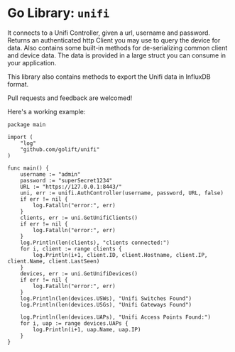 # Go Library: `unifi`

It connects to a Unifi Controller, given a url, username and password. Returns
an authenticated http Client you may use to query the device for data. Also
contains some built-in methods for de-serializing common client and device
data. The data is provided in a large struct you can consume in your application.

This library also contains methods to export the Unifi data in InfluxDB format.

Pull requests and feedback are welcomed!


Here's a working example:
```golang
package main

import (
	"log"
	"github.com/golift/unifi"
)

func main() {
	username := "admin"
	password := "superSecret1234"
	URL := "https://127.0.0.1:8443/"
	uni, err := unifi.AuthController(username, password, URL, false)
	if err != nil {
		log.Fatalln("error:", err)
	}
	clients, err := uni.GetUnifiClients()
	if err != nil {
		log.Fatalln("error:", err)
	}
	log.Println(len(clients), "clients connected:")
	for i, client := range clients {
		log.Println(i+1, client.ID, client.Hostname, client.IP, client.Name, client.LastSeen)
	}
	devices, err := uni.GetUnifiDevices()
	if err != nil {
		log.Fatalln("error:", err)
	}
	log.Println(len(devices.USWs), "Unifi Switches Found")
	log.Println(len(devices.USGs), "Unifi Gateways Found")

	log.Println(len(devices.UAPs), "Unifi Access Points Found:")
	for i, uap := range devices.UAPs {
		log.Println(i+1, uap.Name, uap.IP)
	}
}
```
